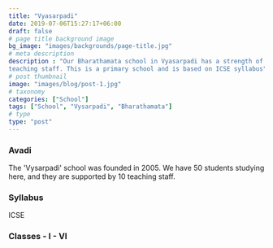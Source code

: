 ```yaml
---
title: "Vyasarpadi"
date: 2019-07-06T15:27:17+06:00
draft: false
# page title background image
bg_image: "images/backgrounds/page-title.jpg"
# meta description
description : "Our Bharathamata school in Vyasarpadi has a strength of about 50 students, and 10 
teaching staff. This is a primary school and is based on ICSE syllabus"
# post thumbnail
image: "images/blog/post-1.jpg"
# taxonomy
categories: ["School"]
tags: ["School", "Vysarpadi", "Bharathamata"]
# type
type: "post"
---
```


### Avadi

The 'Vysarpadi' school was founded in 2005. We have 50 students studying here, and 
they are supported by 10 teaching staff. 

### Syllabus

ICSE

### Classes - I - VI





